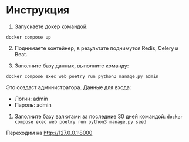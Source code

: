 # Инструкция

1. Запускаете докер командой:

```docker compose up ```

2. Поднимаете контейнер, в результате поднимутся Redis, Celery и Beat.

3. Заполните базу данных, выполните команду:

```docker compose exec web poetry run python3 manage.py admin ```

Это создаст администратора.
Данные для входа:
- Логин: admin
- Пароль: admin

1. Заполните базу валютами за последние 30 дней командой:
```docker compose exec web poetry run python3 manage.py seed ```

Переходим на http://127.0.0.1:8000
